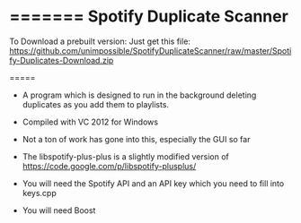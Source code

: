 =======
Spotify Duplicate Scanner
=========================

To Download a prebuilt version: Just get this file:
https://github.com/unimpossible/SpotifyDuplicateScanner/raw/master/Spotify-Duplicates-Download.zip

=====
- A program which is designed to run in the background deleting duplicates as you add them to playlists.
- Compiled with VC 2012 for Windows
- Not a ton of work has gone into this, especially the GUI so far
- The libspotify-plus-plus is a slightly modified version of https://code.google.com/p/libspotify-plusplus/

- You will need the Spotify API and an API key which you need to fill into keys.cpp
- You will need Boost

